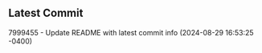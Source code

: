 
## Latest Commit
7999455 - Update README with latest commit info (2024-08-29 16:53:25 -0400) <Yunxi-Zhou>
